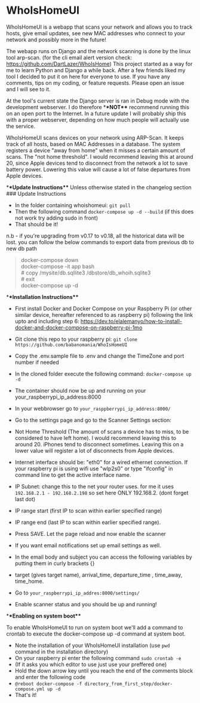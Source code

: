 # WhoIsHomeUI

WhoIsHomeUI is a webapp that scans your network and allows you to track hosts, give email updates, see new MAC addresses who connect to your network and possibly more in the future!

The webapp runs on Django and the network scanning is done by the linux tool arp-scan. (for the cli email alert version check: https://github.com/DartLazer/WhoIsHome)
This project started as a way for me to learn Python and Django a while back. After a few friends liked my tool I decided to put it on here for everyone to use. If you have any comments, tips on my coding, or feature requests. Please open an issue and I will see to it.

At the tool's current state the Django server is ran in Debug mode with the development webserver. I do therefore \***\*NOT\*\*** recommend running this on an open port to the Internet. In a future update I will probably ship this with a proper webserver, depending on how much people will actually use the service.

WhoIsHomeUI scans devices on your network using ARP-Scan. It keeps track of all hosts, based on MAC Addresses in a database.
The system registers a device "away from home" when it misses a certain amount of scans. The "not home threshold". I would recommend leaving this at around 20, since Apple devices tend to disconnect from the network a lot to save battery power. Lowering this value will cause a lot of false departures from Apple devices.

\***\*Update Instructions\*\***
Unless otherwise stated in the changelog section ### Update Instructions

- In the folder containing whoishomeui: `git pull`
- Then the following command `docker-compose up -d --build` (if this does not work try adding sudo in front)
- That should be it!

n.b - if you're upgrading from v0.17 to v0.18, all the historical data will be lost. you can follow the below commands to export data from previous db to new db path

> docker-compose down <br/>
> docker-compose -it app bash <br/>
> \# copy /mysite/db.sqllite3 /dbstore/db_whoih.sqlite3 <br/>
> \# exit <br/>
> docker-compose up -d

\***\*Installation Instructions\*\***

- First install Docker and Docker Compose on your Raspberry Pi (or other similar device, hereafter referenced to as raspberry pi) following the link upto and including step 6:
  https://dev.to/elalemanyo/how-to-install-docker-and-docker-compose-on-raspberry-pi-1mo
- Git clone this repo to your raspberry pi: `git clone https://github.com/babanomania/WhoIsHomeUI`
- Copy the .env.sample file to .env and change the TimeZone and port number if needed
- In the cloned folder execute the following command: `docker-compose up -d`
- The container should now be up and running on your your_raspberrypi_ip_address:8000
- In your webbrowser go to `your_rasppberrypi_ip_address:8000/`
- Go to the settings page and go to the Scanner Settings section:
- Not Home Threshold (The amount of scans a device has to miss, to be considered to have left home). I would recommend leaving this to around 20. iPhones tend to disconnect sometimes. Leaving this on a lower value will register a lot of disconnects from Apple devices.
- Internet interface should be: "eth0" for a wired ethernet connection. If your raspberry pi is using wifi use "wlp2s0" or type "ifconfig" in command line to get the active interface name.
- IP Subnet: change this to the net your router uses. for me it uses `192.168.2.1 - 192.168.2.198` so set here ONLY 192.168.2. (dont forget last dot)
- IP range start (first IP to scan within earlier specified range)
- IP range end (last IP to scan within earlier specified range).
- Press SAVE. Let the page reload and now enable the scanner
- If you want email notifications set up email settings as well.
- In the email body and subject you can access the following variables by putting them in curly brackets {}
- target (gives target name), arrival_time, departure_time , time_away, time_home.

- Go to `your_raspberrypi_ip_addres:8000/settings/`

- Enable scanner status and you should be up and running!

\***\*Enabling on system boot\*\***

To enable WhoIsHomeUI to run on system boot we'll add a command to crontab to execute the docker-compose up -d command at system boot.

- Note the installation of your WhoIsHomeUI installation (use `pwd` command in the installation directory)
- On your raspberry pi enter the following command `sudo crontab -e`
- (If it asks you which editor to use just use your preffered one)
- Hold the down arrow key until you reach the end of the comments block and enter the following code
- `@reboot docker-compose -f directory_from_first_step/docker-compose.yml up -d`
- That's it!
